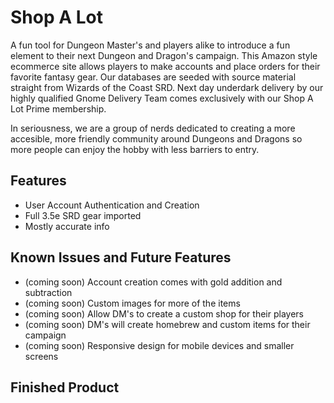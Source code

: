 # Shop A Lot

A fun tool for Dungeon Master's and players alike to introduce a fun element to their next Dungeon and Dragon's campaign. This Amazon style ecommerce site allows players to make accounts and place orders for their favorite fantasy gear. Our databases are seeded with source material straight from Wizards of the Coast SRD. Next day underdark delivery by our highly qualified Gnome Delivery Team comes exclusively with our Shop A Lot Prime membership.

In seriousness, we are a group of nerds dedicated to creating a more accesible, more friendly community around Dungeons and Dragons so more people can enjoy the hobby with less barriers to entry.

## Features

- User Account Authentication and Creation
- Full 3.5e SRD gear imported
- Mostly accurate info

## Known Issues and Future Features

- (coming soon) Account creation comes with gold addition and subtraction
- (coming soon) Custom images for more of the items
- (coming soon) Allow DM's to create a custom shop for their players
- (coming soon) DM's will create homebrew and custom items for their campaign
- (coming soon) Responsive design for mobile devices and smaller screens

## Finished Product

